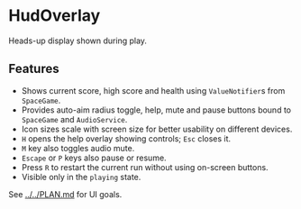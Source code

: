 # HudOverlay

Heads-up display shown during play.

## Features

- Shows current score, high score and health using `ValueNotifier`s from `SpaceGame`.
- Provides auto-aim radius toggle, help, mute and pause buttons bound to
  `SpaceGame` and `AudioService`.
- Icon sizes scale with screen size for better usability on different devices.
- `H` opens the help overlay showing controls; `Esc` closes it.
- `M` key also toggles audio mute.
- `Escape` or `P` keys also pause or resume.
- Press `R` to restart the current run without using on-screen buttons.
- Visible only in the `playing` state.

See [../../PLAN.md](../../PLAN.md) for UI goals.
